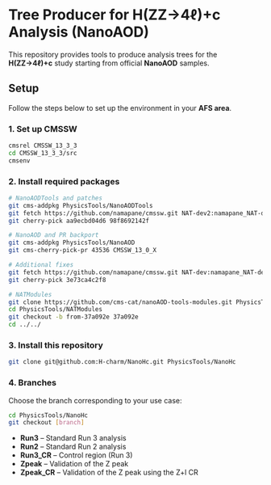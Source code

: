 # Tree Producer for H(ZZ→4ℓ)+c Analysis (NanoAOD)

This repository provides tools to produce analysis trees for the **H(ZZ→4ℓ)+c** study starting from official **NanoAOD** samples.

## Setup

Follow the steps below to set up the environment in your **AFS area**.

### 1. Set up CMSSW

```bash
cmsrel CMSSW_13_3_3
cd CMSSW_13_3_3/src
cmsenv
```

### 2. Install required packages

```bash
# NanoAODTools and patches
git cms-addpkg PhysicsTools/NanoAODTools
git fetch https://github.com/namapane/cmssw.git NAT-dev2:namapane_NAT-dev2
git cherry-pick aa9ecbd04d6 98f8692142f

# NanoAOD and PR backport
git cms-addpkg PhysicsTools/NanoAOD
git cms-cherry-pick-pr 43536 CMSSW_13_0_X

# Additional fixes
git fetch https://github.com/namapane/cmssw.git NAT-dev:namapane_NAT-dev
git cherry-pick 3e73ca4c2f8

# NATModules
git clone https://github.com/cms-cat/nanoAOD-tools-modules.git PhysicsTools/NATModules
cd PhysicsTools/NATModules
git checkout -b from-37a092e 37a092e
cd ../../
```
### 3. Install this repository

```bash
git clone git@github.com:H-charm/NanoHc.git PhysicsTools/NanoHc
```
### 4. Branches

Choose the branch corresponding to your use case:
```bash
cd PhysicsTools/NanoHc
git checkout [branch]
```

* **Run3** – Standard Run 3 analysis
* **Run2** – Standard Run 2 analysis
* **Run3\_CR** – Control region (Run 3)
* **Zpeak** – Validation of the Z peak
* **Zpeak\_CR** – Validation of the Z peak using the Z+l CR